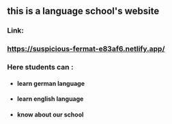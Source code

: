 ## this is a language school's website

###  Link:    
### https://suspicious-fermat-e83af6.netlify.app/



### Here students can  :
* #### learn german language
* #### learn english language
* ####  know about our school

